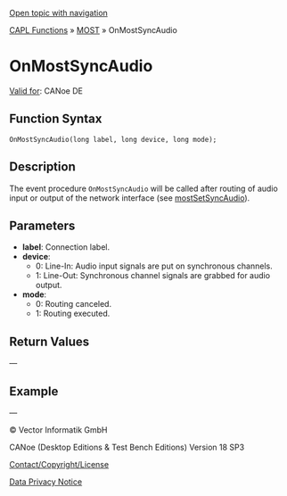 [Open topic with navigation](../../../../../CANoeDEFamily.htm#Topics/CAPLFunctions/MOST/EventProcedures/CAPLfunctionOnMOSTSyncAudio.md)

[CAPL Functions](../../CAPLfunctions.md) » [MOST](../CAPLfunctionsMOSTOverview.md) » OnMostSyncAudio

# OnMostSyncAudio

[Valid for](../../../Shared/FeatureAvailability.md): CANoe DE

## Function Syntax

`OnMostSyncAudio(long label, long device, long mode);`

## Description

The event procedure `OnMostSyncAudio` will be called after routing of audio input or output of the network interface (see [mostSetSyncAudio](../Functions/CAPLfunctionMOSTSetSyncAudio.md)).

## Parameters

- **label**: Connection label.
- **device**: 
  - 0: Line-In: Audio input signals are put on synchronous channels.
  - 1: Line-Out: Synchronous channel signals are grabbed for audio output.
- **mode**: 
  - 0: Routing canceled.
  - 1: Routing executed.

## Return Values

—

## Example

—

© Vector Informatik GmbH

CANoe (Desktop Editions & Test Bench Editions) Version 18 SP3

[Contact/Copyright/License](../../../Shared/ContactCopyrightLicense.md)

[Data Privacy Notice](https://www.vector.com/int/en/company/get-info/privacy-policy/)